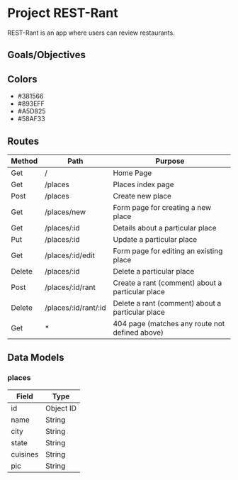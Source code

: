 # Project REST-Rant

REST-Rant is an app where users can review restaurants.

## Goals/Objectives

## Colors

- #381566
- #893EFF
- #A5D825
- #58AF33

## Routes

| Method | Path                 | Purpose                                          |
| ------ | -------------------- | ------------------------------------------------ |
| Get    | /                    | Home Page                                        |
| Get    | /places              | Places index page                                |
| Post   | /places              | Create new place                                 |
| Get    | /places/new          | Form page for creating a new place               |
| Get    | /places/:id          | Details about a particular place                 |
| Put    | /places/:id          | Update a particular place                        |
| Get    | /places/:id/edit     | Form page for editing an existing place          |
| Delete | /places/:id          | Delete a particular place                        |
| Post   | /places/:id/rant     | Create a rant (comment) about a particular place |
| Delete | /places/:id/rant/:id | Delete a rant (comment) about a particular place |
| Get    | \*                   | 404 page (matches any route not defined above)   |

## Data Models

### places

| Field    | Type      |
| -------- | --------- |
| id       | Object ID |
| name     | String    |
| city     | String    |
| state    | String    |
| cuisines | String    |
| pic      | String    |
